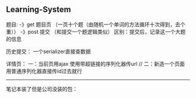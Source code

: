 ## Learning-System



题目:
 -》get  题目页  （一页十个题（由随机一个单词的方法循环十次得到，去个重））
 -》post 提交   （和提交一个题逻辑类似） 
区别：提交后，记录这一个大题的信息

历史提交：
一个serializer直接查数据

详情页：
一：当前页用ajax   使用带超链接的序列化器传url
 // 二：新造一个页面   用普通序列化器直接传id过去就行






---
笔记本装了但是公司没装的包：
